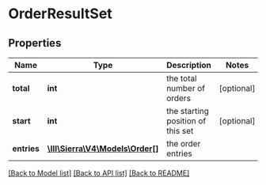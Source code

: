 # OrderResultSet

## Properties
Name | Type | Description | Notes
------------ | ------------- | ------------- | -------------
**total** | **int** | the total number of orders | [optional] 
**start** | **int** | the starting position of this set | [optional] 
**entries** | [**\III\Sierra\V4\Models\Order[]**](Order.md) | the order entries | 

[[Back to Model list]](../README.md#documentation-for-models) [[Back to API list]](../README.md#documentation-for-api-endpoints) [[Back to README]](../README.md)


